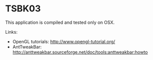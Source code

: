 # TSBK03

This application is compiled and tested only on OSX.

Links:
* OpenGL tutorials: http://www.opengl-tutorial.org/
* AntTweakBar: http://anttweakbar.sourceforge.net/doc/tools:anttweakbar:howto

